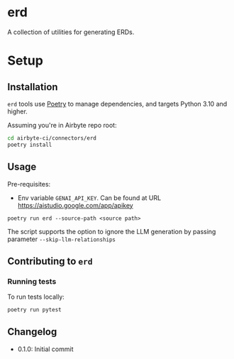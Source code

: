# erd

A collection of utilities for generating ERDs.

# Setup

## Installation

`erd` tools use [Poetry](https://github.com/python-poetry/poetry) to manage dependencies,
and targets Python 3.10 and higher.

Assuming you're in Airbyte repo root:

```bash
cd airbyte-ci/connectors/erd
poetry install
```

## Usage

Pre-requisites:
* Env variable `GENAI_API_KEY`. Can be found at URL https://aistudio.google.com/app/apikey

`poetry run erd --source-path <source path>`

The script supports the option to ignore the LLM generation by passing parameter `--skip-llm-relationships`

## Contributing to `erd`

### Running tests

To run tests locally:

```bash
poetry run pytest
```

## Changelog
- 0.1.0: Initial commit
